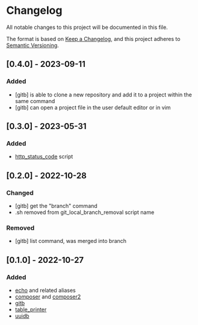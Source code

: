 # Changelog
All notable changes to this project will be documented in this file.

The format is based on [Keep a Changelog](https://keepachangelog.com/en/1.0.0/),
and this project adheres to [Semantic Versioning](https://semver.org/spec/v2.0.0.html).

## [0.4.0] - 2023-09-11

### Added

- [gitb] is able to clone a new repository and add it to a project within the same command
- [gitb] can open a project file in the user default editor or in vim

## [0.3.0] - 2023-05-31

### Added

- [http_status_code](./scripts/http_status_code) script

## [0.2.0] - 2022-10-28
### Changed
- [gitb] get the "branch" command
- .sh removed from git_local_branch_removal script name

### Removed
- [gitb] list command, was merged into branch

## [0.1.0] - 2022-10-27
### Added
- [echo](./scripts/echo.sh) and related aliases
- [composer](./scripts/composer) and [composer2](./scripts/composer2)
- [gitb](./scripts/gitb)
- [table_printer](./scripts/table_printer.sh)
- [uuidb](./scripts/uuidb)
